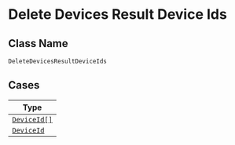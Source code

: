 
# Delete Devices Result Device Ids

## Class Name

`DeleteDevicesResultDeviceIds`

## Cases

| Type |
|  --- |
| [`DeviceId[]`](../../../doc/models/device-id.md) |
| [`DeviceId`](../../../doc/models/device-id.md) |

